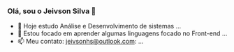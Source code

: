 ### Olá, sou o Jeivson Silva 👋

- 🔭 Hoje estudo Análise e Desenvolvimento de sistemas ...
- 🌱 Estou focado em aprender algumas linguagens focado no Front-end ...
- 📫 Meu contato: jeivsonhs@outlook.com: ...

